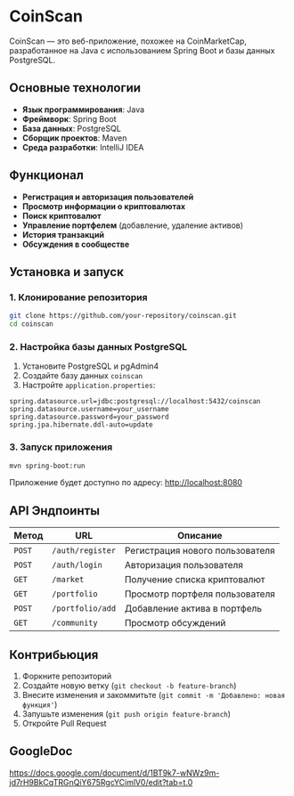 # CoinScan

CoinScan — это веб-приложение, похожее на CoinMarketCap, разработанное на Java с использованием Spring Boot и базы данных PostgreSQL.

## Основные технологии
- **Язык программирования**: Java
- **Фреймворк**: Spring Boot
- **База данных**: PostgreSQL
- **Сборщик проектов**: Maven
- **Среда разработки**: IntelliJ IDEA

## Функционал
- **Регистрация и авторизация пользователей**
- **Просмотр информации о криптовалютах**
- **Поиск криптовалют**
- **Управление портфелем** (добавление, удаление активов)
- **История транзакций**
- **Обсуждения в сообществе**

## Установка и запуск

### 1. Клонирование репозитория
```sh
git clone https://github.com/your-repository/coinscan.git
cd coinscan
```

### 2. Настройка базы данных PostgreSQL
1. Установите PostgreSQL и pgAdmin4
2. Создайте базу данных `coinscan`
3. Настройте `application.properties`:
```properties
spring.datasource.url=jdbc:postgresql://localhost:5432/coinscan
spring.datasource.username=your_username
spring.datasource.password=your_password
spring.jpa.hibernate.ddl-auto=update
```

### 3. Запуск приложения
```sh
mvn spring-boot:run
```

Приложение будет доступно по адресу: [http://localhost:8080](http://localhost:8080)

## API Эндпоинты
| Метод | URL | Описание |
|--------|----------------------|--------------------------------|
| `POST` | `/auth/register` | Регистрация нового пользователя |
| `POST` | `/auth/login` | Авторизация пользователя |
| `GET` | `/market` | Получение списка криптовалют |
| `GET` | `/portfolio` | Просмотр портфеля пользователя |
| `POST` | `/portfolio/add` | Добавление актива в портфель |
| `GET` | `/community` | Просмотр обсуждений |

## Контрибьюция
1. Форкните репозиторий
2. Создайте новую ветку (`git checkout -b feature-branch`)
3. Внесите изменения и закоммитьте (`git commit -m 'Добавлено: новая функция'`)
4. Запушьте изменения (`git push origin feature-branch`)
5. Откройте Pull Request

## GoogleDoc
https://docs.google.com/document/d/1BT9k7-wNWz9m-jd7rH9BkCqTRGnQiY675RgcYCimlV0/edit?tab=t.0
